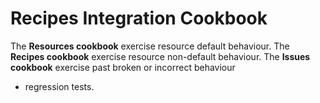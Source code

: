 # Recipes Integration Cookbook

The **Resources cookbook** exercise resource default behaviour.
The **Recipes cookbook** exercise resource non-default behaviour.
The **Issues cookbook** exercise past broken or incorrect behaviour 
- regression tests.
